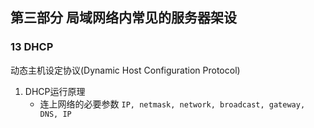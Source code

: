 ## 第三部分 局域网络内常见的服务器架设
### 13 DHCP
动态主机设定协议(Dynamic Host Configuration Protocol)  
1. DHCP运行原理
	- 连上网络的必要参数 `IP, netmask, network, broadcast, gateway, DNS, IP`